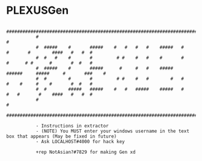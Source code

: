 # PLEXUSGen
               ###########################################################################################
               #                                                                                         #
               #  #####    #       #####    #   #   #   #    #####   #    #       #        ####   #   #  #
               #  #   #    #       #         # #    #   #    #       #    #      # #      #       #  #   #
               #  #####    #       #####      #     #   #    #####   ######     #####     #       ###    #
               #  #        #       #         # #    #   #        #   #    #    #     #    #       #  #   #
               #  #        #####   #####    #   #   #####    #####   #    #   #       #    ####   #   #  #
               #                                                                                         #
               ###########################################################################################
			   
			   - Instructions in extractor
			   - (NOTE) You MUST enter your windows username in the text box that appears (May be fixed in future)
			   - Ask LOCALHOST#4000 for hack key
			   
			   +rep NotAsian?#7829 for making Gen xd
